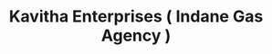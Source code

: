 ---
title: "Kavitha Enterprises ( Indane Gas Agency )"
url: /bangalore/kavitha-enterprises-indane-gas-agency/
shop: shop
---